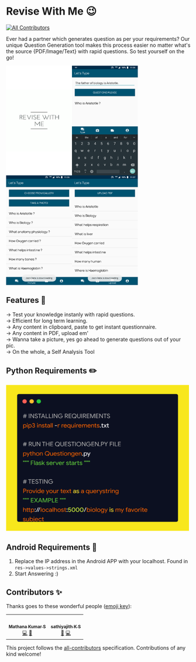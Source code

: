 # Revise With Me :wink:
<!-- ALL-CONTRIBUTORS-BADGE:START - Do not remove or modify this section -->
[![All Contributors](https://img.shields.io/badge/all_contributors-1-orange.svg?style=flat-square)](#contributors-)
<!-- ALL-CONTRIBUTORS-BADGE:END -->
Ever had a partner which generates question as per your requirements? Our unique Question Generation tool makes this process easier no matter what's the source {PDF/Image/Text} with rapid questions. So test yourself on the go!

<img align="left" width="180" height="300" src="https://github.com/capturemathan/ReviseWithMe/blob/master/Screenshots/Intro.png">
<img align="center" width="180" height="300" src="https://github.com/capturemathan/ReviseWithMe/blob/master/Screenshots/TypeQues.png">
<img align="left" width="180" height="300" src="https://github.com/capturemathan/ReviseWithMe/blob/master/Screenshots/PicQues.png">
<img align="center" width="180" height="300" src="https://github.com/capturemathan/ReviseWithMe/blob/master/Screenshots/UploadQues.png">

## Features :tada:
-> Test your knowledge instanly with rapid questions.<br />
-> Efficient for long term learning.<br />
-> Any content in clipboard, paste to get instant questionnaire.<br />
-> Any content in PDF, upload em'<br />
-> Wanna take a picture, yes go ahead to generate questions out of your pic.<br />
-> On the whole, a Self Analysis Tool <br />

## Python Requirements :pencil2:

<img width="500" height="400" src="https://github.com/capturemathan/ReviseWithMe/blob/master/Screenshots/Requirements.png" alt="Requirements">

## Android Requirements :iphone:

1. Replace the IP address in the Android APP with your localhost. Found in `res->values->strings.xml`<br />
2. Start Answering :)<br />

## Contributors ✨

Thanks goes to these wonderful people ([emoji key](https://allcontributors.org/docs/en/emoji-key)):

<!-- ALL-CONTRIBUTORS-LIST:START - Do not remove or modify this section -->
<!-- prettier-ignore-start -->
<!-- markdownlint-disable -->
<table>
  <tr>
    <td align="center"><a href="http://capturemathan.github.io"><img src="https://avatars2.githubusercontent.com/u/36666781?v=4" width="100px;" alt=""/><br /><sub><b>Mathana Kumar S</b></sub></a><br /><a href="https://github.com/capturemathan/ReviseWithMe/commits?author=capturemathan" title="Code">💻</a> <a href="#design-capturemathan" title="Design">🎨</a></td>
        <td align="center"><a href="https://github.com/sathiyajith"><img src="https://avatars0.githubusercontent.com/u/49834846?v=4" width="100px;" alt=""/><br /><sub><b>sathiyajith K S</b></sub></a><br /><a href="#design-sathiyajith" title="Design">🎨</a> <a href="https://github.com/capturemathan/ReviseWithMe/commits?author=sathiyajith" title="Code">💻</a></td>
  </tr>
</table>

<!-- markdownlint-enable -->
<!-- prettier-ignore-end -->
<!-- ALL-CONTRIBUTORS-LIST:END -->

This project follows the [all-contributors](https://github.com/all-contributors/all-contributors) specification. Contributions of any kind welcome!
